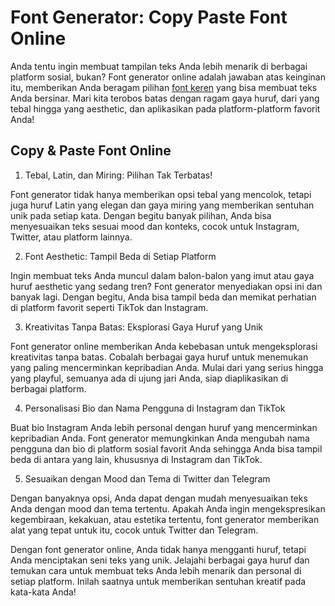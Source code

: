 # Font Generator: Copy Paste Font Online
Anda tentu ingin membuat tampilan teks Anda lebih menarik di berbagai platform sosial, bukan? Font generator online adalah jawaban atas keinginan itu, memberikan Anda beragam pilihan [font keren](https://www.fendiali.net/copas-font-online) yang bisa membuat teks Anda bersinar. Mari kita terobos batas dengan ragam gaya huruf, dari yang tebal hingga yang aesthetic, dan aplikasikan pada platform-platform favorit Anda!

## Copy & Paste Font Online

1. Tebal, Latin, dan Miring: Pilihan Tak Terbatas!

Font generator tidak hanya memberikan opsi tebal yang mencolok, tetapi juga huruf Latin yang elegan dan gaya miring yang memberikan sentuhan unik pada setiap kata. Dengan begitu banyak pilihan, Anda bisa menyesuaikan teks sesuai mood dan konteks, cocok untuk Instagram, Twitter, atau platform lainnya.

2. Font Aesthetic: Tampil Beda di Setiap Platform

Ingin membuat teks Anda muncul dalam balon-balon yang imut atau gaya huruf aesthetic yang sedang tren? Font generator menyediakan opsi ini dan banyak lagi. Dengan begitu, Anda bisa tampil beda dan memikat perhatian di platform favorit seperti TikTok dan Instagram.

3. Kreativitas Tanpa Batas: Eksplorasi Gaya Huruf yang Unik

Font generator online memberikan Anda kebebasan untuk mengeksplorasi kreativitas tanpa batas. Cobalah berbagai gaya huruf untuk menemukan yang paling mencerminkan kepribadian Anda. Mulai dari yang serius hingga yang playful, semuanya ada di ujung jari Anda, siap diaplikasikan di berbagai platform.

4. Personalisasi Bio dan Nama Pengguna di Instagram dan TikTok

Buat bio Instagram Anda lebih personal dengan huruf yang mencerminkan kepribadian Anda. Font generator memungkinkan Anda mengubah nama pengguna dan bio di platform sosial favorit Anda sehingga Anda bisa tampil beda di antara yang lain, khususnya di Instagram dan TikTok.

5. Sesuaikan dengan Mood dan Tema di Twitter dan Telegram

Dengan banyaknya opsi, Anda dapat dengan mudah menyesuaikan teks Anda dengan mood dan tema tertentu. Apakah Anda ingin mengekspresikan kegembiraan, kekakuan, atau estetika tertentu, font generator memberikan alat yang tepat untuk itu, cocok untuk Twitter dan Telegram.

Dengan font generator online, Anda tidak hanya mengganti huruf, tetapi Anda menciptakan seni teks yang unik. Jelajahi berbagai gaya huruf dan temukan cara untuk membuat teks Anda lebih menarik dan personal di setiap platform. Inilah saatnya untuk memberikan sentuhan kreatif pada kata-kata Anda!
